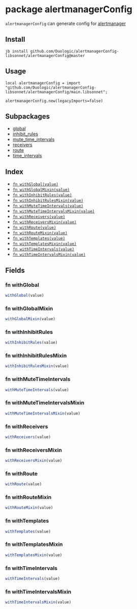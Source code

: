 # package alertmanagerConfig

`alertmanagerConfig` can generate config for [alertmanager](https://github.com/prometheus/alertmanager)


## Install

```
jb install github.com/Duologic/alertmanagerConfig-libsonnet/alertmanagerConfig@master
```

## Usage

```jsonnet
local alertmanagerConfig = import "github.com/Duologic/alertmanagerConfig-libsonnet/alertmanagerConfig/main.libsonnet";

alertmanagerConfig.new(legacyImports=false)

```

## Subpackages

* [global](alertmanagerConfig/global.md)
* [inhibit_rules](alertmanagerConfig/inhibit_rules.md)
* [mute_time_intervals](alertmanagerConfig/mute_time_intervals.md)
* [receivers](alertmanagerConfig/receivers.md)
* [route](alertmanagerConfig/route.md)
* [time_intervals](alertmanagerConfig/time_intervals.md)

## Index

* [`fn withGlobal(value)`](#fn-withglobal)
* [`fn withGlobalMixin(value)`](#fn-withglobalmixin)
* [`fn withInhibitRules(value)`](#fn-withinhibitrules)
* [`fn withInhibitRulesMixin(value)`](#fn-withinhibitrulesmixin)
* [`fn withMuteTimeIntervals(value)`](#fn-withmutetimeintervals)
* [`fn withMuteTimeIntervalsMixin(value)`](#fn-withmutetimeintervalsmixin)
* [`fn withReceivers(value)`](#fn-withreceivers)
* [`fn withReceiversMixin(value)`](#fn-withreceiversmixin)
* [`fn withRoute(value)`](#fn-withroute)
* [`fn withRouteMixin(value)`](#fn-withroutemixin)
* [`fn withTemplates(value)`](#fn-withtemplates)
* [`fn withTemplatesMixin(value)`](#fn-withtemplatesmixin)
* [`fn withTimeIntervals(value)`](#fn-withtimeintervals)
* [`fn withTimeIntervalsMixin(value)`](#fn-withtimeintervalsmixin)

## Fields

### fn withGlobal

```ts
withGlobal(value)
```



### fn withGlobalMixin

```ts
withGlobalMixin(value)
```



### fn withInhibitRules

```ts
withInhibitRules(value)
```



### fn withInhibitRulesMixin

```ts
withInhibitRulesMixin(value)
```



### fn withMuteTimeIntervals

```ts
withMuteTimeIntervals(value)
```



### fn withMuteTimeIntervalsMixin

```ts
withMuteTimeIntervalsMixin(value)
```



### fn withReceivers

```ts
withReceivers(value)
```



### fn withReceiversMixin

```ts
withReceiversMixin(value)
```



### fn withRoute

```ts
withRoute(value)
```



### fn withRouteMixin

```ts
withRouteMixin(value)
```



### fn withTemplates

```ts
withTemplates(value)
```



### fn withTemplatesMixin

```ts
withTemplatesMixin(value)
```



### fn withTimeIntervals

```ts
withTimeIntervals(value)
```



### fn withTimeIntervalsMixin

```ts
withTimeIntervalsMixin(value)
```


